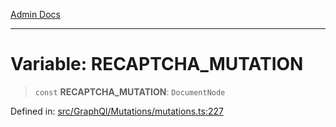 [Admin Docs](/)

***

# Variable: RECAPTCHA\_MUTATION

> `const` **RECAPTCHA\_MUTATION**: `DocumentNode`

Defined in: [src/GraphQl/Mutations/mutations.ts:227](https://github.com/PalisadoesFoundation/talawa-admin/blob/main/src/GraphQl/Mutations/mutations.ts#L227)

